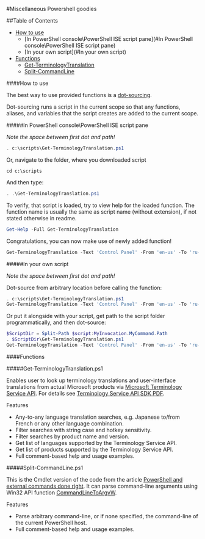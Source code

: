 #Miscellaneous Powershell goodies

##Table of Contents

- [How to use](#How-To)
  - [In PowerShell console\PowerShell ISE script pane](#In PowerShell console\PowerShell ISE script pane)
  - [In your own script](#In your own script)
- [Functions](#Functions)
  - [Get-TerminologyTranslation](#Get-TerminologyTranslation.ps1)
  - [Split-CommandLine](#Split-CommandLine.ps1)

####How to use

The best way to use provided functions is a [dot-sourcing](http://ss64.com/ps/source.html).

Dot-sourcing runs a script in the current scope so that any functions, aliases, and variables that the script creates are added to the current scope. 

#####In PowerShell console\PowerShell ISE script pane

*Note the space between first dot and path!*

```powershell
. c:\scripts\Get-TerminologyTranslation.ps1
```

Or, navigate to the folder, where you downloaded script

```
cd c:\scripts
```

And then type:

```powershell
. .\Get-TerminologyTranslation.ps1
```

To verify, that script is loaded, try to view help for the loaded function. The function name is usually the same as script name (without extension), if not stated otherwise in readme.

```powershell
Get-Help -Full Get-TerminologyTranslation
```

Congratulations, you can now make use of newly added function!

```powershell
Get-TerminologyTranslation -Text 'Control Panel' -From 'en-us' -To 'ru-ru' -Source Terms

```

#####In your own script

*Note the space between first dot and path!*

Dot-source from arbitrary location before calling the function:

```powershell
. c:\scripts\Get-TerminologyTranslation.ps1
Get-TerminologyTranslation -Text 'Control Panel' -From 'en-us' -To 'ru-ru' -Source Terms
```

Or put it alongside with your script, get path to the script folder programmatically, and then dot-source:

```powershell
$ScriptDir = Split-Path $script:MyInvocation.MyCommand.Path
. $ScriptDir\Get-TerminologyTranslation.ps1
Get-TerminologyTranslation -Text 'Control Panel' -From 'en-us' -To 'ru-ru' -Source Terms

```
####Functions

#####Get-TerminologyTranslation.ps1

Enables user to look up terminology translations and user-interface translations from actual Microsoft products via [Microsoft Terminology Service API](http://www.microsoft.com/Language/en-US/Microsoft-Terminology-API.aspx). For details see [ Terminology Service API SDK PDF](http://download.microsoft.com/download/1/5/D/15D3DDC6-7403-4366-BE99-AF5247ADEF1C/Microsoft-Terminology-API-SDK.pdf).

Features

  * Any-to-any language translation searches, e.g. Japanese to/from French or any other language combination.
  * Filter searches with string case and hotkey sensitivity.
  * Filter searches by product name and version.
  * Get list of languages supported by the Terminology Service API.
  * Get list of products supported by the Terminology Service API.
  * Full comment-based help and usage examples.

#####Split-CommandLine.ps1

This is the Cmdlet version of the code from the article [PowerShell and external commands done right](http://edgylogic.com/blog/powershell-and-external-commands-done-right). It can parse command-line arguments using Win32 API function [CommandLineToArgvW](http://msdn.microsoft.com/en-us/library/windows/desktop/bb776391.aspx).

Features

  * Parse arbitrary command-line, or if none specified, the command-line of the current PowerShell host.
  * Full comment-based help and usage examples.
